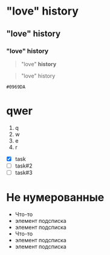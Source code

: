 # "love" history
## "love" history
### "love" history
> "love" **history**

> "love" history

`#0969DA`

# qwer
1. q
2. w
3. e
4. r

- [x] task
- [ ] task#2
- [ ] task#3 

# Не нумерованные
- Что-то
- элемент подсписка
- элемент подсписка
- Что-то
- элемент подсписка
- элемент подсписка
